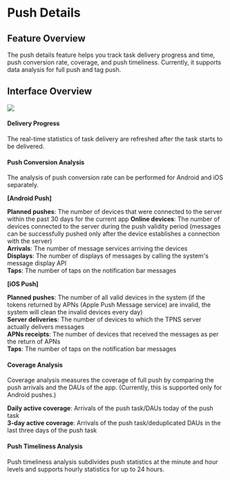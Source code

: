 ﻿# Push Details

## Feature Overview

The push details feature helps you track task delivery progress and time, push conversion rate, coverage, and push timeliness. Currently, it supports data analysis for full push and tag push.

## Interface Overview

![](/assets/pushdetail1.png)

#### Delivery Progress

The real-time statistics of task delivery are refreshed after the task starts to be delivered.

#### Push Conversion Analysis

The analysis of push conversion rate can be performed for Android and iOS separately.

**[Android Push]**

**Planned pushes**: The number of devices that were connected to the server within the past 30 days for the current app 
**Online devices**: The number of devices connected to the server during the push validity period (messages can be successfully pushed only after the device establishes a connection with the server)  
**Arrivals**: The number of message services arriving the devices  
**Displays**: The number of displays of messages by calling the system's message display API  
**Taps**: The number of taps on the notification bar messages  

**[iOS Push]**

**Planned pushes**: The number of all valid devices in the system (if the tokens returned by APNs (Apple Push Message service) are invalid, the system will clean the invalid devices every day)  
**Server deliveries**: The number of devices to which the TPNS server actually delivers messages  
**APNs receipts**: The number of devices that received the messages as per the return of APNs  
**Taps**: The number of taps on the notification bar messages  

#### Coverage Analysis

Coverage analysis measures the coverage of full push by comparing the push arrivals and the DAUs of the app. (Currently, this is supported only for Android pushes.)  

**Daily active coverage**: Arrivals of the push task/DAUs today of the push task  
**3-day active coverage**: Arrivals of the push task/deduplicated DAUs in the last three days of the push task  

#### Push Timeliness Analysis

Push timeliness analysis subdivides push statistics at the minute and hour levels and supports hourly statistics for up to 24 hours.  

